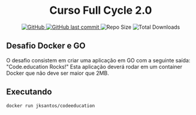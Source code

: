 <div align="center">
<h1>Curso Full Cycle 2.0</h1>
</div>
<div align="center">
    <p>
        <a href="https://github.com/beerandcodeteam/adoteumdev/blob/main/LICENSE">
            <img alt="GitHub" src="https://img.shields.io/github/license/beerandcodeteam/adoteumdev" alt="License" style="max-width:100%;" />
        </a>
        <a href="https://github.com/beerandcodeteam/adoteumdev/commits/main">
            <img src="https://img.shields.io/github/last-commit/beerandcodeteam/adoteumdev" alt="GitHub last commit" style="max-width:100%;" />
        </a>
        <img src="https://img.shields.io/github/repo-size/beerandcodeteam/adoteumdev" alt="Repo Size" />
        <img src="https://img.shields.io/github/downloads/beerandcodeteam/adoteumdev/total" alt="Total Downloads" style="max-width:100%;" />
    </p>
</div>

## Desafio Docker e GO
O desafio consistem em criar uma aplicação em GO com a seguinte saída: "Code.education Rocks!"
Esta aplicação deverá rodar em um container Docker que não deve ser maior que 2MB.

## Executando

````
docker run jksantos/codeeducation
````